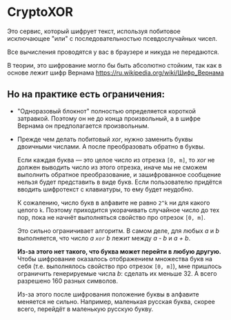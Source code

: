CryptoXOR
===
Это сервис, который шифрует текст, используя побитовое исключающее "или" с последовательностью псевдослучайных чисел.

Все вычисления проводятся у вас в браузере и никуда не передаются.

В теории, это шифрование могло бы быть абсолютно стойким, так как в основе лежит шифр Вернама https://ru.wikipedia.org/wiki/Шифр_Вернама

Но на практике есть ограничения:
---

* "Одноразовый блокнот" полностью определяется короткой затравкой. Поэтому он не до конца произвольный, а в шифре Вернама он предполагается произвольным.

*
    Прежде чем делать побитовый _xor_, нужно заменить буквы двоичными числами. А после преобразовать обратно в буквы. 

    Если каждая буква — это целое число из отрезка `[0, m]`, то _xor_ не должен выводить число из этого отрезка, иначе мы не сможем выполнить обратное преобразование, и зашифрованное сообщение нельзя будет представить в виде букв. Если пользователю придётся вводить шифротекст с клавиатуры, то ему будет неудобно.

    К сожалению, число букв в алфавите не равно `2^k` ни для какого целого `k`. Поэтому приходится укорачивать случайное число до тех пор, пока не начнёт выполняться свойство про отрезок `[0, m]`.

    Это сильно ограничивает алгоритм. В самом деле, для любых _a_ и _b_ выполняется, что число _a `xor` b_ лежит между _a - b_ и _a + b_.

    **Из-за этого нет такого, что буква может перейти в любую другую.** Чтобы шифрование оказалось отображением множества букв на себя (т.е. выполнялось свойство про отрезок `[0, m]`), мне пришлось ограничить генерируемые числа _b_: сделать их меньше 32. А всего разрешено 160 разных символов.

    Из-за этого после шифрования положение буквы в алфавите меняется не сильно. Например, маленькая русская буква, скорее всего, перейдёт в маленькую русскую букву.